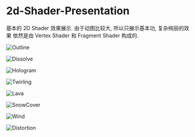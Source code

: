 # 2d-Shader-Presentation
基本的 2D Shader 效果展示. 
由于动图比较大, 所以只展示基本功, 复杂绚丽的效果 依然是由 Vertex Shader 和 Fragment Shader 构成的.  

![Outline](https://github.com/GameDevBaiyi/2d-Shader-Presentation/assets/100526832/923262e8-9751-4efd-b57a-64978d0a92cb)

![Dissolve](https://github.com/GameDevBaiyi/2d-Shader-Presentation/assets/100526832/ca5e7dc4-6c70-4422-bed4-df7a30b8118c)

![Hologram](https://github.com/GameDevBaiyi/2d-Shader-Presentation/assets/100526832/4cf37227-83e9-4478-92ad-7e277dc6d9c8)

![Twirling](https://github.com/GameDevBaiyi/2d-Shader-Presentation/assets/100526832/08dd6302-2ad9-4352-9626-1cce04e7110c)

![Lava](https://github.com/GameDevBaiyi/2d-Shader-Presentation/assets/100526832/ade5dc17-2c19-44e9-ae3d-91947ad5577b)

![SnowCover](https://github.com/GameDevBaiyi/2d-Shader-Presentation/assets/100526832/0c123693-5c26-4a17-acf2-70c77f0bae6d)

![Wind](https://github.com/GameDevBaiyi/2d-Shader-Presentation/assets/100526832/cb8c80c4-d237-4df6-b1c5-2fbc9941f1cf)

![Distortion](https://github.com/GameDevBaiyi/2d-Shader-Presentation/assets/100526832/aa964bae-80ab-4f07-86b9-eaf030848e0c)

